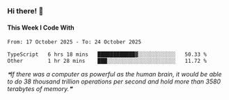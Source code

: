 ### Hi there! 👋

#### This Week I Code With
<!--START_SECTION:waka-->

```txt
From: 17 October 2025 - To: 24 October 2025

TypeScript   6 hrs 18 mins   ████████████▓░░░░░░░░░░░░   50.33 %
Other        1 hr 28 mins    ███░░░░░░░░░░░░░░░░░░░░░░   11.72 %
```

<!--END_SECTION:waka-->

<!--STARTS_HERE_QUOTE_README-->
<i>❝If there was a computer as powerful as the human brain, it would be able to do 38 thousand trillion operations per second and hold more than 3580 terabytes of memory.❞</i>
<!--ENDS_HERE_QUOTE_README-->
